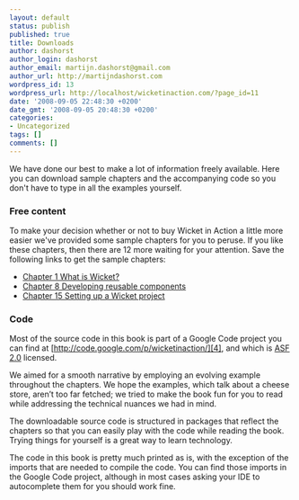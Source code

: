 ```yaml
---
layout: default
status: publish
published: true
title: Downloads
author: dashorst
author_login: dashorst
author_email: martijn.dashorst@gmail.com
author_url: http://martijndashorst.com
wordpress_id: 13
wordpress_url: http://localhost/wicketinaction.com/?page_id=11
date: '2008-09-05 22:48:30 +0200'
date_gmt: '2008-09-05 20:48:30 +0200'
categories:
- Uncategorized
tags: []
comments: []
---
```


We have done our best to make a lot of information freely available.
Here you can download sample chapters and the accompanying code so you
don't have to type in all the examples yourself.

### Free content

To make your decision whether or not to buy Wicket in Action a little
more easier we've provided some sample chapters for you to peruse. If
you like these chapters, then there are 12 more waiting for your
attention. Save the following links to get the sample chapters:

 * [Chapter 1 What is Wicket?][1]
 * [Chapter 8 Developing reusable components][2]
 * [Chapter 15 Setting up a Wicket project][3]

### Code

Most of the source code in this book is part of a Google Code project
you can find at [http://code.google.com/p/wicketinaction/][4],
and which is [ASF 2.0][5] licensed.

We aimed for a smooth narrative by employing an evolving example
throughout the chapters. We hope the examples, which talk about a
cheese store, aren’t too far fetched; we tried to make the book fun for
you to read while addressing the technical nuances we had in mind.

The downloadable source code is structured in packages that reflect the
chapters so that you can easily play with the code while reading the
book. Trying things for yourself is a great way to learn technology.

The code in this book is pretty much printed as is, with the exception
of the imports that are needed to compile the code. You can find those
imports in the Google Code project, although in most cases asking your
IDE to autocomplete them for you should work fine.

[1]: http://manning.com/dashorst/ch01_dashorst.pdf
[2]: http://manning.com/dashorst/ch08_dashorst.pdf
[3]: http://manning.com/dashorst/Wicket_Bonus-chapter15.pdf
[4]: http://code.google.com/p/wicketinaction/
[5]: http://apache.org/licenses/LICENSE-2.0.html
